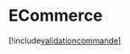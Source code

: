 # ECommerce

[!include[validationcommande](ecommerce.validationcommande.autogen.md)]








































































